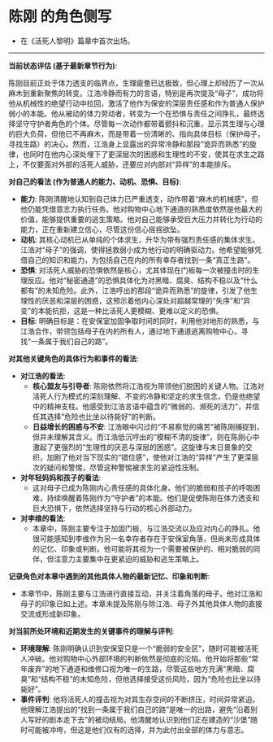 # 陈刚 的角色侧写

- 在《活死人黎明》篇章中首次出场。

---

**当前状态评估 (基于最新章节行为)**:

陈刚目前正处于体力透支的临界点，生理疲惫已达极致，但心理上却经历了一次从麻木到重新聚焦的转变。江浩冷静而有力的言语，特别是再次提及“母子”，成功将他从机械性的绝望行动中拉回，激活了他作为保安的深层责任感和作为普通人保护弱小的本能。他从被动的体力劳动者，转变为一个在恐惧与责任之间挣扎，最终选择坚守守护者角色的个体。尽管每一次动作都带着颤抖和沉重，显示其生理与心理的巨大负荷，但他已不再麻木，而是带着一份清晰的、指向具体目标（保护母子，寻找生路）的决心。然而，江浩身上显露出的异常冷静和那段“诡异而熟悉”的旋律，也同时在他内心深处埋下了更深层次的困惑和生理性的不安，使其在求生之路上，不仅要面对外部的活死人威胁，还要应对内部对“异样”的本能排斥。

**对自己的看法 (作为普通人的能力、动机、恐惧、目标)**:

*   **能力**: 陈刚清醒地认知到自己体力已严重透支，动作带着“麻木的机械感”，但他仍能凭借意志力执行任务。他对购物中心地下通道的熟悉度依然是他最大的价值，能够提供重要的逃生策略。他对自己能够承受巨大压力并转化为行动的能力，正在重新建立信心，尽管这份信心摇摇欲坠。
*   **动机**: 其核心动机已从单纯的个体求生，升华为带有强烈责任感的集体求生。江浩对“母子”的强调，使得拯救弱小成为他行动的明确驱动力。他希望能够凭借自己的知识和能力，为包括自己在内的所有幸存者找到一条“真正生路”。
*   **恐惧**: 对活死人威胁的恐惧依然是核心，尤其体现在门板每一次被撞击时的生理反应。他对“秘密通道”的恐惧具体化为对黑暗、腐臭、结构不稳以及“什么都有”的未知危险。此外，江浩哼出的那段“诡异而熟悉”的旋律，引发了他生理性的厌恶和深层的困惑，这预示着他内心深处对超越常理的“失序”和“异变”的本能抗拒，这是一种比活死人更模糊、更难以定义的恐惧。
*   **目标**: 明确目标是：在安保室加固争取时间的同时，利用他对地形的熟悉，与江浩合作，带领包括母子在内的所有人，通过地下通道逃离购物中心，寻找“一条属于我们自己的路”。

**对其他关键角色的具体行为和事件的看法**:

*   **对江浩的看法**:
    *   **核心盟友与引导者**: 陈刚依然将江浩视为带领他们脱困的关键人物。江浩对活死人行为模式的深刻理解、不变的冷静和坚定的求生信念，仍是他绝望中的精神支柱。他感受到江浩言语中蕴含的“微弱的、濒死的活力”，并信任其选择“危险也比坐以待毙好”的判断。
    *   **日益增长的困惑与不安**: 江浩眼中闪过的“不易察觉的痛苦”被陈刚捕捉到，但并未理解其含义。而江浩低沉哼出的“模糊不清的旋律”，则在陈刚心中激起了更强烈的“生理性的厌恶与深层的困惑”。这旋律与末日景象的交织，加剧了他对当下现实的“错位感”，使他对江浩的“异样”产生了更深层次的疑问和警惕，尽管这种警惕被求生的紧迫性压制。
*   **对年轻妈妈和孩子的看法**:
    *   这对母子已成为陈刚内心责任感的具体化身。他们的脆弱和孩子的呼吸困难，持续唤醒着陈刚作为“守护者”的本能。他们是促使陈刚在体力透支和巨大恐惧下，依然选择坚持与行动的核心外部动力。
*   **对李维的看法**:
    *   本章中，陈刚主要专注于加固门板、与江浩交流以及应对内心的挣扎。他很可能感知到李维作为另一名幸存者存在于安保室角落，但尚未形成具体的记忆、印象或判断。他可能将其视为一个需要被保护的、相对脆弱的同伴，但注意力主要集中在更紧迫的威胁和逃生策略上。

**记录角色对本章中遇到的其他具体人物的最新记忆、印象和判断**:

*   本章节中，陈刚主要与江浩进行直接互动，并关注着角落的母子。他对江浩和母子的印象已如上述。本章未提及陈刚与除江浩、母子外其他具体人物的直接交流或形成新印象。

**对当前所处环境和近期发生的关键事件的理解与评判**:

*   **环境理解**: 陈刚明确认识到安保室只是一个“脆弱的安全区”，随时可能被活死人冲破。他对购物中心外部环境的判断依然是彻底的沦陷。他开始将那些“常年废弃”的地下通道和维修口视为唯一的生路，尽管这些地方充满“黑暗、腐臭”和“结构不稳”的未知危险，但他选择接受这份风险，因为“危险也比坐以待毙好”。
*   **事件评判**: 他将活死人的撞击视为对其生存空间的不断挤压，时间异常紧迫。他理解江浩提出的“找到一条属于我们自己的路”是唯一的出路，避免“沿着别人写好的剧本走下去”的被动结局。他清醒地认识到他们正在建造的“沙堡”随时可能被冲垮，但这是他们仅有的选择，并为此付出全部的体力与意志。